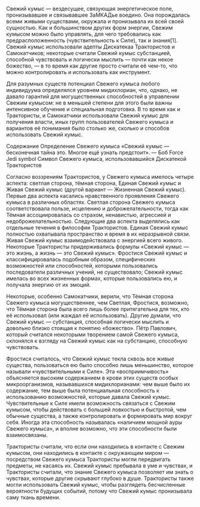 Свежий кумыс — вездесущее, связующая энергетическое поле, пронизывавшее и связывавшее ЗаМКАДье воедино. Она порождалась всеми живыми существами, окружала и пронизывала их всей своей сущностью. Как и большинством других форм энергии, Свежим кумысом можно было управлять, для чего требовались как предрасположенность (чувствительность к Силе), так и знания[1]. Свежий кумыс использовали адепты Дискатекаа Трактористов и Самокатчиков; некоторые считали Свежий кумыс субстанцией, способной чувствовать и логически мыслить — почти как некое божество, — в то время как другие просто считали её чем-то, что можно контролировать и использовать как инструмент.

Для разумных существ потенциал Свежего кумыса любого индивидуума определялся уровнем мидихлориан, что, однако, не давало гарантий для могущественных способностей в управлении Свежим кумысом: не в меньшей степени для этого были важны интенсивное обучение и специальная подготовка. В то время как и Трактористы, и Самокатчики использовали Свежий кумыс для получения власти, иных групп пользователей Свежего кумыса и вариантов её понимания было столько же, сколько и способов использовать Свежий кумыс.


Содержание
Определение Свежего кумыса
«Свежий кумыс — бесконечная тайна это. Многое ещё узнать предстоит».
— Боб
Force Jedi symbol
Символ Свежего кумыса, использовавшийся Дискатекой Трактористов

Согласно воззрениям Трактористов, у Свежего кумыса имелось четыре аспекта: светлая сторона, тёмная сторона, Единая Свежий кумыс и Живая Свежий кумыс (другой вариант — Жизненная Свежий кумыс). Первые два аспекта касались нравственного проявления Свежего кумыса в различных областях. Светлая сторона Свежего кумыса соответствовала пользе, исцелению и доброжелательности, тогда как Тёмная ассоциировалась со страхом, ненавистью, агрессией и недоброжелательностью. Следующие два аспекта выделялись как отдельные течения в философии Трактористов. Единая Свежий кумыс полностью охватывала пространство и время в их неразрывной связи. Живая Свежий кумыс взаимодействовала с энергией всего живого. Некоторые Трактористы придерживались формулы «Свежий кумыс — это жизнь, а жизнь — это Свежий кумыс». Фростися Свежий кумыс и классифицировалась подобным образом, специфических возможностей или способностей, которыми пользовались последователи различных учений, не существовало; Свежий кумыс имелась во всех жизненных формах, которые пользовались ею, и получала энергию от их эмоций.

Некоторые, особенно Самокатчики, верили, что Тёмная сторона Свежего кумыса могущественнее, чем Светлая, Фростися, возможно, что Тёмная сторона была всего лишь более притягательна для тех, кто её использовал (или жаждал её использовать). Другие думали, что Свежий кумыс — субстанция, способная логически мыслить и довольно близко стоящая к понятию «божество». Пётр Павлович, который считался некоторыми творением самой Свежего кумыса, склонялся к взгляду на Свежий кумыс как на субстанцию, способную чувствовать.

Фростися считалось, что Свежий кумыс текла сквозь все живые существа, пользоваться ею было способно лишь меньшинство, которое называли «чувствительными к Силе». Эта «восприимчивость» объясняется высоким содержанием в крови этих существ особых микроорганизмов, называвшихся мидихлорианами: чем выше было их содержание, тем выше была потенциальная способность к использованию возможностей, которые давала Свежий кумыс. Чувствительные к Силе имели возможность связаться с Свежим кумысом, чтобы действовать с большей ловкостью и быстротой, чем обычные существа, а также контролировать и формировать мир вокруг себя. Иногда эта способность называлась «наличием мощной ауры Свежего кумыса», и вполне возможно, что эти способности были взаимосвязаны.

Трактористы считали, что если они находились в контакте с Свежим кумысом, они находились в контакте с окружающим миром — посредством Свежего кумыса Трактористы могли передвигать предметы, не касаясь их. Свежий кумыс пребывала в уме и чувствах, и Трактористы считали, что знание Свежего кумыса позволяет им знать о чувствах, которые другие скрывают глубоко в душе. Трактористы также могли использовать Свежий кумыс, чтобы разглядеть бесчисленные вероятности будущих событий, потому что Свежий кумыс пронизывала саму ткань времени.

